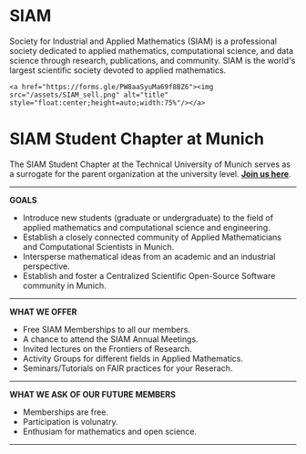 # SIAM
Society for Industrial and Applied Mathematics (SIAM) is a professional society dedicated to applied mathematics, computational science, and data science through research, publications, and community.
SIAM is the world's largest scientific society devoted to applied mathematics.

~~~
<a href="https://forms.gle/PW8aaSyuMa69f8BZ6"><img src="/assets/SIAM_sell.png" alt="title" style="float:center;height=auto;width:75%"/></a>
~~~

# SIAM Student Chapter at Munich
The SIAM Student Chapter at the Technical University of Munich serves as a surrogate for the parent organization at the university level. **[Join us here](https://forms.gle/gNm4aBV49Vq8mpNj6)**.

---
**GOALS**
 - Introduce new students (graduate or undergraduate) to the field of applied mathematics and computational science and engineering.
 - Establish a closely connected community of Applied Mathematicians and Computational Scientists in Munich.
 - Intersperse mathematical ideas from an academic and an industrial perspective. 
 - Establish and foster a Centralized Scientific Open-Source Software community in Munich.

---
**WHAT WE OFFER**
 - Free SIAM Memberships to all our members.
 - A chance to attend the SIAM Annual Meetings.
 - Invited lectures on the Frontiers of Research.
 - Activity Groups for different fields in Applied Mathematics.
 - Seminars/Tutorials on FAIR practices for your Reserach.

---
**WHAT WE ASK OF OUR FUTURE MEMBERS**
 - Memberships are free.
 - Participation is volunatry.
 - Enthusiam for mathematics and open science.

---
